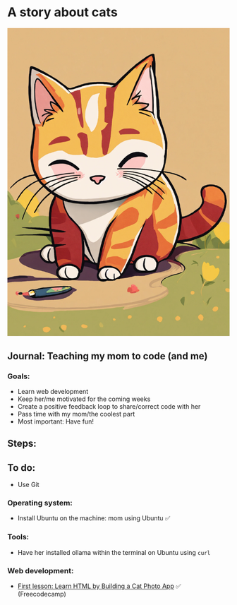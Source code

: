 # A story about cats

![img](./cat.jpeg)

##  Journal: Teaching my mom to code (and me)

### **Goals:**

- Learn web development
- Keep her/me motivated for the coming weeks
- Create a positive feedback loop to share/correct code with her
- Pass time with my mom/the coolest part
- Most important: Have fun!

## Steps:

## To do:

- Use Git
  
### Operating system:
- Install Ubuntu on the machine: mom using Ubuntu :white_check_mark:

### Tools:
- Have her installed ollama within the terminal on Ubuntu using ```curl```

### Web development:
- [First lesson: Learn HTML by Building a Cat Photo App](https://www.freecodecamp.org/learn/2022/responsive-web-design/) :white_check_mark: (Freecodecamp)

  
